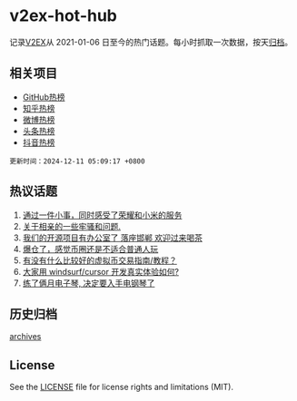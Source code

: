 # v2ex-hot-hub

 记录[V2EX](https://www.v2ex.com/)从 2021-01-06 日至今的热门话题。每小时抓取一次数据，按天[归档](archives)。
 
 ## 相关项目

- [GitHub热榜](https://github.com/lonnyzhang423/github-hot-hub)
- [知乎热榜](https://github.com/lonnyzhang423/zhihu-hot-hub)
- [微博热榜](https://github.com/lonnyzhang423/weibo-hot-hub)
- [头条热榜](https://github.com/lonnyzhang423/toutiao-hot-hub)
- [抖音热榜](https://github.com/lonnyzhang423/douyin-hot-hub)


 `更新时间：2024-12-11 05:09:17 +0800`

## 热议话题

1. [通过一件小事，同时感受了荣耀和小米的服务](https://www.v2ex.com/t/1096304)
1. [关于相亲的一些牢骚和问题.](https://www.v2ex.com/t/1096351)
1. [我们的开源项目有办公室了 落座邯郸 欢迎过来喝茶](https://www.v2ex.com/t/1096407)
1. [爆仓了，感觉币圈还是不适合普通人玩](https://www.v2ex.com/t/1096273)
1. [有没有什么比较好的虚拟币交易指南/教程？](https://www.v2ex.com/t/1096324)
1. [大家用 windsurf/cursor 开发真实体验如何?](https://www.v2ex.com/t/1096300)
1. [练了俩月电子琴, 决定要入手电钢琴了](https://www.v2ex.com/t/1096338)

## 历史归档

[archives](archives)

## License

See the [LICENSE](LICENSE) file for license rights and limitations (MIT).
